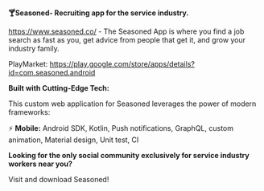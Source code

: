 **🍸Seasoned- Recruiting app for the service industry.**

https://www.seasoned.co/ - The Seasoned App is where you find a job search as fast as you, get advice from people that get it, and grow your industry family.

PlayMarket:  https://play.google.com/store/apps/details?id=com.seasoned.android 


**Built with Cutting-Edge Tech:**

This custom web application for Seasoned leverages the power of modern frameworks: 

⚡️ **Mobile:** Android SDK, Kotlin, Push notifications, GraphQL, custom animation, Material design, Unit test, CI


**Looking for the only social community exclusively for service industry workers near you?**

Visit and download Seasoned!
